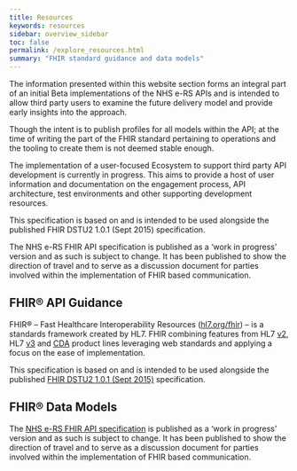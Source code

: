 ```yaml
---
title: Resources
keywords: resources
sidebar: overview_sidebar
toc: false
permalink: /explore_resources.html
summary: "FHIR standard guidance and data models"
---
```


The information presented within this website section forms an integral part of an initial Beta implementations of the NHS e-RS APIs and is intended to allow third party users to examine the future delivery model and provide early insights into the approach.

Though the intent is to publish profiles for all models within the API; at the time of writing the part of the FHIR standard pertaining to operations and the tooling to create them is not deemed stable enough.

The implementation of a user-focused Ecosystem to support third party API development is currently in progress. This aims to provide a host of user information and documentation on the engagement process, API architecture, test environments and other supporting development resources.

This specification is based on and is intended to be used alongside the published FHIR DSTU2 1.0.1 (Sept 2015) specification.

The NHS e-RS FHIR API specification is published as a ‘work in progress’ version and as such is subject to change. It has been published to show the direction of travel and to serve as a discussion document for parties involved within the implementation of FHIR based communication.

## FHIR® API Guidance ##

FHIR® – Fast Healthcare Interoperability Resources ([hl7.org/fhir](http://hl7.org/fhir/index.html)) – is a standards framework created by HL7. FHIR combining features from HL7 [v2](http://www.hl7.org/implement/standards/product_brief.cfm?product_id=185), HL7 [v3](https://www.hl7.org/implement/standards/product_brief.cfm?product_id=186) and [CDA](http://www.hl7.org/implement/standards/product_brief.cfm?product_id=7) product lines leveraging web standards and applying a focus on the ease of implementation.

This specification is based on and is intended to be used alongside the published [FHIR DSTU2 1.0.1 (Sept 2015)](http://hl7.org/fhir/index.html) specification.

## FHIR® Data Models ##

The [NHS e-RS FHIR API specification](http://data.developer.nhs.uk/fhir/eRS/Chapter.1.About/index.html) is published as a ‘work in progress’ version and as such is subject to change. It has been published to show the direction of travel and to serve as a discussion document for parties involved within the implementation of FHIR based communication.
